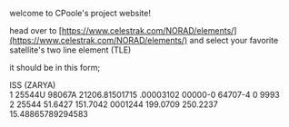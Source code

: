 welcome to CPoole's project website!

head over to [https://www.celestrak.com/NORAD/elements/](https://www.celestrak.com/NORAD/elements/) and select your favorite satellite's two line element (TLE)

it should be in this form;

ISS (ZARYA)             
1 25544U 98067A   21206.81501715  .00003102  00000-0  64707-4 0  9993  
2 25544  51.6427 151.7042 0001244 199.0709 250.2237 15.48865789294583
